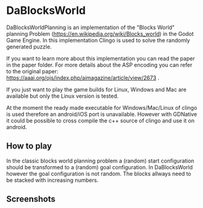 # DaBlocksWorld

DaBlocksWorldPlanning is an implementation of the "Blocks World" planning Problem (https://en.wikipedia.org/wiki/Blocks_world) in the Godot Game Engine.
In this implementation Clingo is used to solve the randomly generated puzzle.


If you want to learn more about this implementation you can read the paper in the paper folder.
For more details about the ASP encoding you can refer to the original paper: https://aaai.org/ojs/index.php/aimagazine/article/view/2673 .


If you just want to play the game builds for Linux, Windows and Mac are available but only the Linux version is tested.

At the moment the ready made executable for Windows/Mac/Linux of clingo is used therefore an android/iOS port is unavailable.
However with GDNative it could be possible to cross compile the c++ source of clingo and use it on android.


## How to play

In the classic blocks world planning problem a (random) start configuration should be transformed to a (random) goal configuration.
In DaBlocksWorld however the goal configuration is not random. 
The blocks allways need to be stacked with increasing numbers.

## Screenshots
